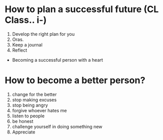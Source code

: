 # How to plan a successful future (CL Class.. i-)

1. Develop the right plan for you
2. Oras.
3. Keep a journal
4. Reflect

* Becoming a successful person with a heart

# How to become a better person?
1. change for the better
2. stop making excuses
3. stop being angry
4. forgive whoever hates me 
5. listen to people
6. be honest
7. challenge yourself in doing something new
8. Appreciate
